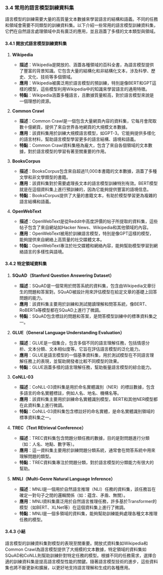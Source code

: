 ### **3.4 常用的語言模型訓練資料集**

語言模型的訓練需要大量的高質量文本數據來學習語言的結構和語義。不同的任務和領域會需要不同類型的訓練資料集。以下介紹一些常用的語言模型訓練資料集，它們在自然語言處理領域中具有廣泛的應用，並且涵蓋了多樣的文本類型與領域。

#### **3.4.1 開放式語言模型訓練資料集**

1. **Wikipedia**
   - **描述**：Wikipedia是開放的、涵蓋各種領域的百科全書，為語言模型提供了豐富的背景知識。它包含大量的結構化和非結構化文本，涉及科學、歷史、文化、技術等多個領域。
   - **應用**：Wikipedia被廣泛用於語言模型的預訓練，特別是像BERT和GPT這樣的模型，這些模型利用Wikipedia中的知識來學習語言的通用特徵。
   - **特點**：Wikipedia涵蓋多種語言，且數據質量較高，對於語言模型來說是一個理想的資源。

2. **Common Crawl**
   - **描述**：Common Crawl是一個包含大量網頁內容的資料集，它每月會爬取數十億網頁，提供了來自世界各地網頁的大規模文本數據。
   - **應用**：該資料集用於訓練大規模語言模型，如GPT-3。它能夠提供多樣化的語言材料，幫助語言模型學習更多的語言結構、語境和語義。
   - **特點**：Common Crawl資料集極為龐大，包含了來自各個領域的文本數據，對於語言模型的學習有著至關重要的作用。

3. **BooksCorpus**
   - **描述**：BooksCorpus包含來自超過11,000本書籍的文本數據，涵蓋了多種文學和非文學類型的書籍。
   - **應用**：該資料集對於需要處理長文本的語言模型訓練特別有效。BERT模型就是在這個資料集上進行預訓練的，因為它能夠提供豐富的語境信息。
   - **特點**：BooksCorpus提供了大量的書籍文本，有助於模型學習更為複雜的語言結構和語義。

4. **OpenWebText**
   - **描述**：OpenWebText是從Reddit中高度評價的帖子所提取的資料集，這些帖子包含了來自網站如Hacker News、Wikipedia和其他領域的內容。
   - **應用**：OpenWebText被用於訓練語言模型，特別是像GPT這樣的模型，能夠提供來自網絡上高質量的社交媒體文本。
   - **特點**：OpenWebText專注於社交媒體和網絡內容，能夠幫助模型學習到網絡語言的多樣性與語境。

#### **3.4.2 特定領域資料集**

1. **SQuAD（Stanford Question Answering Dataset）**
   - **描述**：SQuAD是一個常用於問答系統的資料集，包含由Wikipedia文章衍生的問題和答案對。SQuAD被設計用來評估模型在給定文章的基礎上回答問題的能力。
   - **應用**：該資料集主要用於訓練和測試閱讀理解和問答系統，像BERT、RoBERTa等模型都在SQuAD上進行了微調。
   - **特點**：SQuAD包含標註的問題和答案，是問答模型訓練中的標準資料集之一。

2. **GLUE（General Language Understanding Evaluation）**
   - **描述**：GLUE是一個集合，包含多個不同的語言理解任務，包括情感分析、文本分類、文本相似度等。它旨在評估語言模型的泛化能力。
   - **應用**：GLUE是語言模型的一個基準資料集，用於測試模型在不同語言理解任務上的表現，並幫助開發者比較不同模型的效果。
   - **特點**：GLUE涵蓋多樣的語言理解任務，幫助衡量語言模型的綜合能力。

3. **CoNLL-03**
   - **描述**：CoNLL-03資料集是用於命名實體識別（NER）的標註數據，包含多語言的命名實體標註，例如人名、地名、機構名等。
   - **應用**：該資料集主要用於訓練命名實體識別模型，BERT和其他NER模型都在此資料集上進行微調。
   - **特點**：CoNLL-03資料集包含標註好的命名實體，是命名實體識別領域的標準資料集之一。

4. **TREC（Text REtrieval Conference）**
   - **描述**：TREC資料集包含問題分類任務的數據，目的是對問題進行分類（如：人名、地點、數字等）。
   - **應用**：這一資料集主要用於訓練問題分類系統，通常會在問答系統中用來理解問題的類型。
   - **特點**：TREC資料集專注於問題分類，對於語言模型的分類能力有很大的幫助。

5. **MNLI（Multi-Genre Natural Language Inference）**
   - **描述**：MNLI是一個用於自然語言推理（NLI）任務的資料集，該任務旨在確定一對句子之間的邏輯關係（如：蕴含、矛盾、無關）。
   - **應用**：MNLI資料集廣泛用於自然語言推理任務，許多基於Transformer的模型（如BERT、XLNet等）在這個資料集上進行了微調。
   - **特點**：MNLI是一個多領域的資料集，能夠幫助訓練能夠處理各種文本推理任務的模型。

#### **3.4.3 小結**

語言模型的訓練資料集對模型的表現至關重要。開放式資料集如Wikipedia和Common Crawl為語言模型提供了大規模的文本數據，特定領域的資料集如SQuAD和CoNLL則幫助訓練針對特定任務的模型。根據不同的任務需求，選擇合適的訓練資料集是提高語言模型性能的關鍵。隨著語言模型技術的進步，這些資料集也將不斷更新和擴展，以更好地支持語言理解和生成的各種應用。